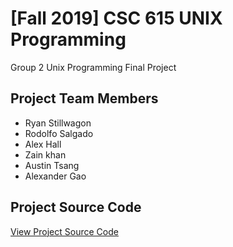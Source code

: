 # [Fall 2019] CSC 615 UNIX Programming
Group 2 Unix Programming Final Project

## Project Team Members

- Ryan Stillwagon
- Rodolfo Salgado
- Alex Hall
- Zain khan
- Austin Tsang
- Alexander Gao

## Project Source Code

[View Project Source Code](https://github.com/ryanstills/csc615_fa19_group2)
